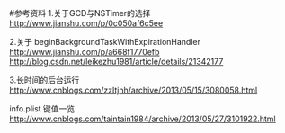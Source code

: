 #参考资料
1.关于GCD与NSTimer的选择
http://www.jianshu.com/p/0c050af6c5ee

2.关于 beginBackgroundTaskWithExpirationHandler
http://www.jianshu.com/p/a668f1770efb
http://blog.csdn.net/leikezhu1981/article/details/21342177

3.长时间的后台运行
http://www.cnblogs.com/zzltjnh/archive/2013/05/15/3080058.html

info.plist 键值一览
http://www.cnblogs.com/taintain1984/archive/2013/05/27/3101922.html